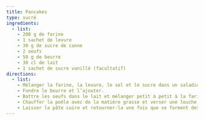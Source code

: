 ```yaml
---
title: Pancakes
type: sucré
ingredients:
  - list:
    - 200 g de farine
    - 1 sachet de levure
    - 30 g de sucre de canne
    - 2 oeufs
    - 50 g de beurre
    - 30 cl de lait
    - 1 sachet de sucre vanillé (facultatif)
directions:
  - list:
    - Mélanger la farine, la levure, le sel et le sucre dans un saladier.
    - Fondre le beurre et l’ajouter.
    - Battre les oeufs dans le lait et mélanger petit à petit à la farine.
    - Chauffer la poêle avec de la matière grasse et verser une louche de pâte.
    - Laisser la pâte cuire et retourner-la une fois que se forment des petites bulles.
---
```

